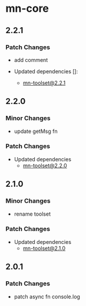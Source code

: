 # mn-core

## 2.2.1

### Patch Changes

- add comment

- Updated dependencies []:
  - mn-toolset@2.2.1

## 2.2.0

### Minor Changes

- update getMsg fn

### Patch Changes

- Updated dependencies
  - mn-toolset@2.2.0

## 2.1.0

### Minor Changes

- rename toolset

### Patch Changes

- Updated dependencies
  - mn-toolset@2.1.0

## 2.0.1

### Patch Changes

- patch async fn console.log
